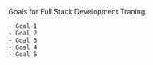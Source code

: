 <!-- UL -->

Goals for Full Stack Development Traning

    - Goal 1
    - Goal 2
    - Goal 3
    - Goal 4
    - Goal 5
